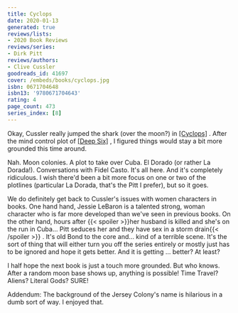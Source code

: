 ```yaml
---
title: Cyclops
date: 2020-01-13
generated: true
reviews/lists:
- 2020 Book Reviews
reviews/series:
- Dirk Pitt
reviews/authors:
- Clive Cussler
goodreads_id: 41697
cover: /embeds/books/cyclops.jpg
isbn: 0671704648
isbn13: '9780671704643'
rating: 4
page_count: 473
series_index: [8]
---
```

Okay, Cussler really jumped the shark (over the moon?) in [[Cyclops]]() . After the mind control plot of [[Deep Six]]() , I figured things would stay a bit more grounded this time around.  

Nah. Moon colonies. A plot to take over Cuba. El Dorado (or rather La Dorada!). Conversations with Fidel Casto. It's all here. And it's completely ridiculous. I wish there'd been a bit more focus on one or two of the plotlines (particular La Dorada, that's the Pitt I prefer), but so it goes.  

<!--more-->

We do definitely get back to Cussler's issues with women characters in books. One hand hand, Jessie LeBaron is a talented strong, woman character who is far more developed than we've seen in previous books. On the other hand, hours after  {{< spoiler >}}her husband is killed and she's on the run in Cuba... Pitt seduces her and they have sex in a storm drain{{< /spoiler >}}  . It's old Bond to the core and... kind of a terrible scene. It's the sort of thing that will either turn you off the series entirely or mostly just has to be ignored and hope it gets better. And it is getting ... better? At least?  

I half hope the next book is just a touch more grounded. But who knows. After a random moon base shows up, anything is possible! Time Travel? Aliens? Literal Gods? SURE!  

Addendum: The background of the Jersey Colony's name is hilarious in a dumb sort of way. I enjoyed that.